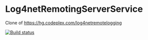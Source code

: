 Log4netRemotingServerService 
============================

Clone of https://hg.codeplex.com/log4netremotelogging


[![Build status](https://ci.appveyor.com/api/projects/status/toxap17lvenq8yl4/branch/master?svg=true)](https://ci.appveyor.com/project/emrah/log4netremotingserverservice/branch/master)
